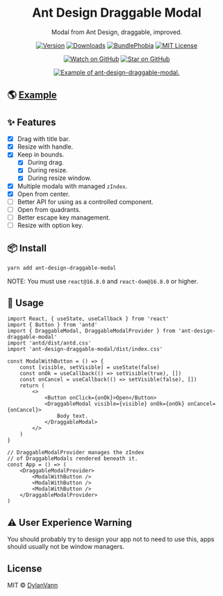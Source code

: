 <h1 align="center">Ant Design Draggable Modal</h1>

<div align="center">

Modal from Ant Design, draggable, improved.

[![Version][version-badge]][package]
[![Downloads][downloads-badge]][npmtrends]
[![BundlePhobia](https://img.shields.io/bundlephobia/minzip/ant-design-draggable-modal-fixed.svg?style=flat-square)](https://bundlephobia.com/result?p=ant-design-draggable-modal-fixed)
[![MIT License][license-badge]][license]

[![Watch on GitHub][github-watch-badge]][github-watch]
[![Star on GitHub][github-star-badge]][github-star]
<!-- [![Tweet][twitter-badge]][twitter] -->

</div>

<div align="center">
<a href="https://distracted-hugle-66cb55.netlify.com/">
<img src="https://user-images.githubusercontent.com/1537615/52606003-06002180-2e3f-11e9-83f2-21fc6212924a.gif" alt="Example of ant-design-draggable-modal.">
</a>
</div>

## 🌎 [Example](https://distracted-hugle-66cb55.netlify.com/)

## ✨ Features

-   [x] Drag with title bar.
-   [x] Resize with handle.
-   [x] Keep in bounds.
    -   [x] During drag.
    -   [x] During resize.
    -   [x] During resize window.
-   [x] Multiple modals with managed `zIndex`.
-   [x] Open from center.
-   [ ] Better API for using as a controlled component.
-   [ ] Open from quadrants.
-   [ ] Better escape key management.
-   [ ] Resize with option key.

## 📦 Install

```bash
yarn add ant-design-draggable-modal
```

NOTE: You must use `react@16.8.0` and `react-dom@16.8.0` or higher.

## 🔨 Usage

```tsx
import React, { useState, useCallback } from 'react'
import { Button } from 'antd'
import { DraggableModal, DraggableModalProvider } from 'ant-design-draggable-modal'
import 'antd/dist/antd.css'
import 'ant-design-draggable-modal/dist/index.css'

const ModalWithButton = () => {
    const [visible, setVisible] = useState(false)
    const onOk = useCallback(() => setVisible(true), [])
    const onCancel = useCallback(() => setVisible(false), [])
    return (
        <>
            <Button onClick={onOk}>Open</Button>
            <DraggableModal visible={visible} onOk={onOk} onCancel={onCancel}>
                Body text.
            </DraggableModal>
        </>
    )
}

// DraggableModalProvider manages the zIndex
// of DraggableModals rendered beneath it.
const App = () => (
    <DraggableModalProvider>
        <ModalWithButton />
        <ModalWithButton />
        <ModalWithButton />
    </DraggableModalProvider>
)
```

## ⚠️ User Experience Warning

You should probably try to design your app not to need to use this, apps should usually not be window managers.

## License

MIT © [DylanVann](https://github.com/DylanVann)

<!--
Links:
-->

<!-- prettier-ignore-start -->

[downloads-badge]: https://img.shields.io/npm/dm/ant-design-draggable-modal-fixed.svg?style=flat-square
[npmtrends]: http://www.npmtrends.com/ant-design-draggable-modal-fixed
[package]: https://www.npmjs.com/package/ant-design-draggable-modal-fixed
[version-badge]: https://img.shields.io/npm/v/ant-design-draggable-modal-fixed.svg?style=flat-square
[license-badge]: https://img.shields.io/npm/l/ant-design-draggable-modal-fixed.svg?style=flat-square
[license]: https://github.com/trexguo/ant-design-draggable-modal/blob/master/LICENSE
[twitter]: https://twitter.com/home?status=Check%20out%20ant-design-draggable-modal%20by%20%40atomarranger%20https%3A//github.com/trexguo/ant-design-draggable-modal
[twitter-badge]: https://img.shields.io/twitter/url/https/github.com/trexguo/ant-design-draggable-modal.svg?style=social
[github-watch-badge]: https://img.shields.io/github/watchers/trexguo/ant-design-draggable-modal.svg?style=social
[github-watch]: https://github.com/trexguo/ant-design-draggable-modal/watchers
[github-star-badge]: https://img.shields.io/github/stars/trexguo/ant-design-draggable-modal.svg?style=social
[github-star]: https://github.com/trexguo/ant-design-draggable-modal/stargazers

<!-- prettier-ignore-end -->
